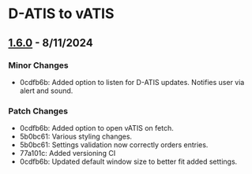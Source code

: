 # D-ATIS to vATIS

## [1.6.0](#160) - 8/11/2024

### Minor Changes

- 0cdfb6b: Added option to listen for D-ATIS updates. Notifies user via alert and sound.

### Patch Changes

- 0cdfb6b: Added option to open vATIS on fetch.
- 5b0bc61: Various styling changes.
- 5b0bc61: Settings validation now correctly orders entries.
- 77a101c: Added versioning CI
- 0cdfb6b: Updated default window size to better fit added settings.

